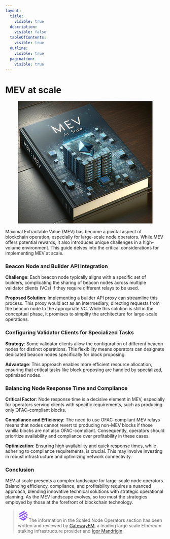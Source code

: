 ```yaml
---
layout:
  title:
    visible: true
  description:
    visible: false
  tableOfContents:
    visible: true
  outline:
    visible: true
  pagination:
    visible: true
---
```


# MEV at scale

<figure><img src="../.gitbook/assets/image (2).png" alt="" width="563"><figcaption></figcaption></figure>

Maximal Extractable Value (MEV) has become a pivotal aspect of blockchain operation, especially for large-scale node operators. While MEV offers potential rewards, it also introduces unique challenges in a high-volume environment. This guide delves into the critical considerations for implementing MEV at scale.

### **Beacon Node and Builder API Integration**

**Challenge**: Each beacon node typically aligns with a specific set of builders, complicating the sharing of beacon nodes across multiple validator clients (VCs) if they require different relays to be used.

**Proposed Solution**: Implementing a builder API proxy can streamline this process. This proxy would act as an intermediary, directing requests from the beacon node to the appropriate VC. While this solution is still in the conceptual phase, it promises to simplify the architecture for large-scale operations.

### **Configuring Validator Clients for Specialized Tasks**

**Strategy**: Some validator clients allow the configuration of different beacon nodes for distinct operations. This flexibility means operators can designate dedicated beacon nodes specifically for block proposing.

**Advantage**: This approach enables more efficient resource allocation, ensuring that critical tasks like block proposing are handled by specialized, optimized nodes.

### **Balancing Node Response Time and Compliance**

**Critical Factor**: Node response time is a decisive element in MEV, especially for operators serving clients with specific requirements, such as producing only OFAC-compliant blocks.

**Compliance and Efficiency**: The need to use OFAC-compliant MEV relays means that nodes cannot revert to producing non-MEV blocks if those vanilla blocks are not also OFAC-compliant. Consequently, operators should prioritize availability and compliance over profitability in these cases.

**Optimization**: Ensuring high availability and quick response times, while adhering to compliance requirements, is crucial. This may involve investing in robust infrastructure and optimizing network connectivity.

### **Conclusion**

MEV at scale presents a complex landscape for large-scale node operators. Balancing efficiency, compliance, and profitability requires a nuanced approach, blending innovative technical solutions with strategic operational planning. As the MEV landscape evolves, so too must the strategies employed by those at the forefront of blockchain technology.

> <img src="../.gitbook/assets/image (108).png" alt="" data-size="line">The information in the Scaled Node Operators section has been written and reviewed by [GatewayFM](https://gateway.fm), a leading large scale Ethereum staking infrastructure provider and [Igor Mandrigin](https://x.com/mandrigin).
